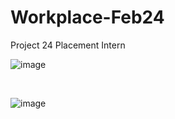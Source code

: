 # Workplace-Feb24
Project 24 Placement Intern  


![image](https://github.com/Dm2998/Workplace-/assets/114578666/66348a0e-1fea-4a73-a4b2-d0cfcdc738bf)


<br>


![image](https://github.com/Dm2998/Workplace-/assets/114578666/986c5171-c43d-4278-8e61-ffdebbfb0c0a)







